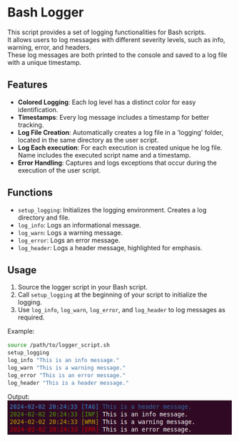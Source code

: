# Bash Logger

This script provides a set of logging functionalities for Bash scripts.  
It allows users to log messages with different severity levels, such as info, warning, error, and headers.   
These log messages are both printed to the console and saved to a log file with a unique timestamp.  

## Features

- **Colored Logging**: Each log level has a distinct color for easy identification.
- **Timestamps**: Every log message includes a timestamp for better tracking.
- **Log File Creation**: Automatically creates a log file in a 'logging' folder, located in the same directory as the user script.
- **Log Each execution**: For each execution is created unique he log file. Name includes the executed script name and a timestamp.
- **Error Handling**: Captures and logs exceptions that occur during the execution of the user script.

## Functions

- `setup_logging`: Initializes the logging environment. Creates a log directory and file.
- `log_info`: Logs an informational message.
- `log_warn`: Logs a warning message.
- `log_error`: Logs an error message.
- `log_header`: Logs a header message, highlighted for emphasis.

## Usage

1. Source the logger script in your Bash script.
2. Call `setup_logging` at the beginning of your script to initialize the logging.
3. Use `log_info`, `log_warn`, `log_error`, and `log_header` to log messages as required.

Example:
```bash
source /path/to/logger_script.sh
setup_logging
log_info "This is an info message."
log_warn "This is a warning message."
log_error "This is an error message."
log_header "This is a header message."
```

Output:  
![example_screen.png](example_screen.png)